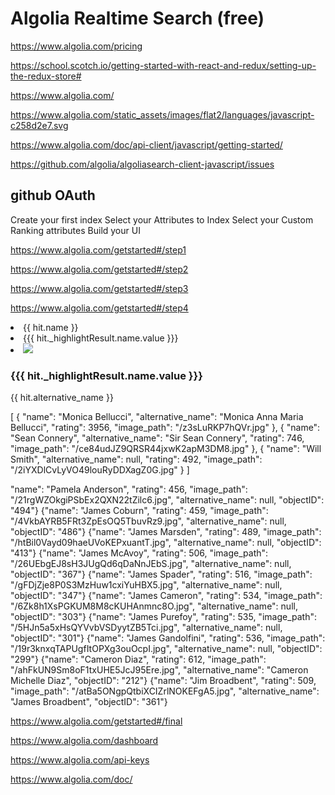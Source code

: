 # Algolia Realtime Search (free)

https://www.algolia.com/pricing



https://school.scotch.io/getting-started-with-react-and-redux/setting-up-the-redux-store#



https://www.algolia.com/


https://www.algolia.com/static_assets/images/flat2/languages/javascript-c258d2e7.svg


https://www.algolia.com/doc/api-client/javascript/getting-started/


<script src="https://cdn.jsdelivr.net/algoliasearch/3/algoliasearch.min.js"></script>

https://github.com/algolia/algoliasearch-client-javascript/issues





## github OAuth


Create your first index
Select your Attributes to Index
Select your Custom Ranking attributes
Build your UI




https://www.algolia.com/getstarted#/step1

https://www.algolia.com/getstarted#/step2

https://www.algolia.com/getstarted#/step3

https://www.algolia.com/getstarted#/step4



<li class="results">
    {{ hit.name }}
</li>

<li class="results">
    {{{ hit._highlightResult.name.value }}}
</li>



<li class="results">
    <img src="https://image.tmdb.org/t/p/w154/{{ hit.image_path }}" />
    <h3>{{{ hit._highlightResult.name.value }}}</h3>
    {{ hit.alternative_name }}
</li>





[
    {
      "name": "Monica Bellucci",
      "alternative_name": "Monica Anna Maria Bellucci",
      "rating": 3956,
      "image_path": "/z3sLuRKP7hQVr.jpg"
    },
    {
      "name": "Sean Connery",
      "alternative_name": "Sir Sean Connery",
      "rating": 746,
      "image_path": "/ce84udJZ9QRSR44jxwK2apM3DM8.jpg"
    },
    {
      "name": "Will Smith",
      "alternative_name": null,
      "rating": 492,
      "image_path": "/2iYXDlCvLyVO49louRyDDXagZ0G.jpg"
    }
]





"name": "Pamela Anderson", "rating": 456, "image_path": "/21rgWZOkgiPSbEx2QXN22tZilc6.jpg", "alternative_name": null, "objectID": "494"}
{"name": "James Coburn", "rating": 459, "image_path": "/4VkbAYRB5FRt3ZpEsOQ5TbuvRz9.jpg", "alternative_name": null, "objectID": "486"}
{"name": "James Marsden", "rating": 489, "image_path": "/htBil0Vayd09haeUVoKEPxuantT.jpg", "alternative_name": null, "objectID": "413"}
{"name": "James McAvoy", "rating": 506, "image_path": "/26UEbgEJ8sH3JUgQd6qDaNnJEbS.jpg", "alternative_name": null, "objectID": "367"}
{"name": "James Spader", "rating": 516, "image_path": "/gFDjZje8P0S3MzHuw1cxiYuHBX5.jpg", "alternative_name": null, "objectID": "347"}
{"name": "James Cameron", "rating": 534, "image_path": "/6Zk8h1XsPGKUM8M8cKUHAnmnc8O.jpg", "alternative_name": null, "objectID": "303"}
{"name": "James Purefoy", "rating": 535, "image_path": "/5HJn5a5xHsQYVvbVSDyytZB5Tci.jpg", "alternative_name": null, "objectID": "301"}
{"name": "James Gandolfini", "rating": 536, "image_path": "/19r3knxqTAPUgfItOPXg3ouOcpI.jpg", "alternative_name": null, "objectID": "299"}
{"name": "Cameron Diaz", "rating": 612, "image_path": "/ahFkUN9Sm8oF1txUHE5JcJ95Ere.jpg", "alternative_name": "Cameron Michelle Diaz", "objectID": "212"}
{"name": "Jim Broadbent", "rating": 509, "image_path": "/atBa5ONgpQtbiXCIZrlNOKEFgA5.jpg", "alternative_name": "James Broadbent", "objectID": "361"}



https://www.algolia.com/getstarted#/final



https://www.algolia.com/dashboard



https://www.algolia.com/api-keys


https://www.algolia.com/doc/















